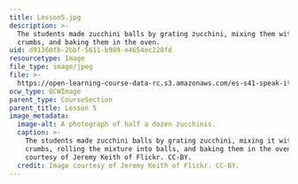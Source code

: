 ```yaml
---
title: Lesson5.jpg
description: >-
  The students made zucchini balls by grating zucchini, mixing them with bread
  crumbs, and baking them in the oven.
uid: d91360fb-2bbf-5611-b989-e4654ec228fd
resourcetype: Image
file_type: image/jpeg
file: >-
  https://open-learning-course-data-rc.s3.amazonaws.com/es-s41-speak-italian-with-your-mouth-full-spring-2012/d91360fb2bbf5611b989e4654ec228fd_Lesson5.jpg
ocw_type: OCWImage
parent_type: CourseSection
parent_title: Lesson 5
image_metadata:
  image-alt: A photograph of half a dozen zucchinis.
  caption: >-
    The students made zucchini balls by grating zucchini, mixing it with bread
    crumbs, rolling the mixture into balls, and baking them in the oven. Image
    courtesy of Jeremy Keith of Flickr. CC-BY.
  credit: Image courtesy of Jeremy Keith of Flickr. CC-BY.
---
```

